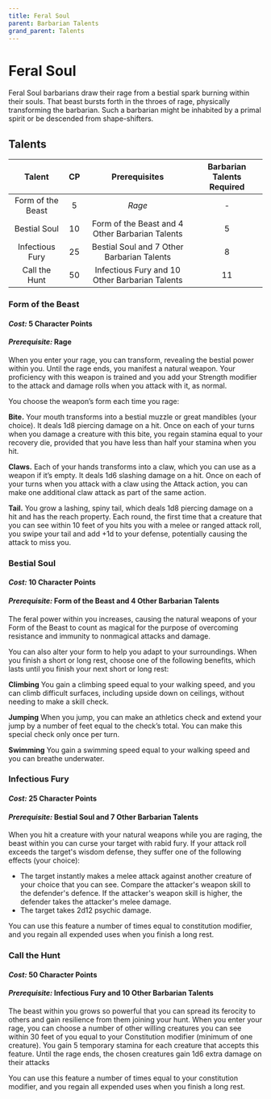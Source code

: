 ```yaml
---
title: Feral Soul
parent: Barbarian Talents
grand_parent: Talents
---
```


# Feral Soul
Feral Soul barbarians draw their rage from a bestial spark burning within their souls. That beast bursts forth in the throes of rage, physically transforming the barbarian. Such a barbarian might be inhabited by a primal spirit or be descended from shape-shifters. 

## Talents

| Talent | CP | Prerequisites | Barbarian Talents Required |
|:------:|:--:|:-------------:|:--------------------------:|
| Form of the Beast | 5  | *Rage* | - |
| Bestial Soul | 10 | Form of the Beast and 4 Other Barbarian Talents | 5 |
| Infectious Fury | 25 | Bestial Soul and 7 Other Barbarian Talents | 8 |
| Call the Hunt | 50 | Infectious Fury and 10 Other Barbarian Talents | 11 |

### Form of the Beast
#### *Cost:* 5 Character Points
#### *Prerequisite:* Rage
When you enter your rage, you can transform, revealing the bestial power within you. Until the rage ends, you manifest a natural weapon. Your proficiency with this weapon is trained and you add your Strength modifier to the attack and damage rolls when you attack with it, as normal.

You choose the weapon’s form each time you rage:

**Bite.** Your mouth transforms into a bestial muzzle or great mandibles (your choice). It deals 1d8 piercing damage on a hit. Once on each of your turns when you damage a creature with this bite, you regain stamina equal to your recovery die, provided that you have less than half your stamina when you hit.

**Claws.** Each of your hands transforms into a claw, which you can use as a weapon if it’s empty. It deals 1d6 slashing damage on a hit. Once on each of your turns when you attack with a claw using the Attack action, you can make one additional claw attack as part of the same action.

**Tail.** You grow a lashing, spiny tail, which deals 1d8 piercing damage on a hit and has the reach property. Each round, the first time that a creature that you can see within 10 feet of you hits you with a melee or ranged attack roll, you swipe your tail and add +1d to your defense, potentially causing the attack to miss you.

### Bestial Soul
#### *Cost:* 10 Character Points
#### *Prerequisite:* Form of the Beast and 4 Other Barbarian Talents
The feral power within you increases, causing the natural weapons of your Form of the Beast to count as magical for the purpose of overcoming resistance and immunity to nonmagical attacks and damage.

You can also alter your form to help you adapt to your surroundings. When you finish a short or long rest, choose one of the following benefits, which lasts until you finish your next short or long rest:

**Climbing**
You gain a climbing speed equal to your walking speed, and you can climb difficult surfaces, including upside down on ceilings, without needing to make a skill check.

**Jumping**
When you jump, you can make an athletics check and extend your jump by a number of feet equal to the check’s total. You can make this special check only once per turn.

**Swimming**
You gain a swimming speed equal to your walking speed and you can breathe underwater.

### Infectious Fury
#### *Cost:* 25 Character Points
#### *Prerequisite:* Bestial Soul and 7 Other Barbarian Talents
When you hit a creature with your natural weapons while you are raging, the beast within you can curse your target with rabid fury. If your attack roll exceeds the target's wisdom defense, they suffer one of the following effects (your choice):
- The target instantly makes a melee attack against another creature of your choice that you can see. Compare the attacker's weapon skill to the defender's defence. If the attacker's weapon skill is higher, the defender takes the attacker's melee damage.
- The target takes 2d12 psychic damage.

You can use this feature a number of times equal to constitution modifier, and you regain all expended uses when you finish a long rest.

### Call the Hunt
#### *Cost:* 50 Character Points
#### *Prerequisite:* Infectious Fury and 10 Other Barbarian Talents
The beast within you grows so powerful that you can spread its ferocity to others and gain resilience from them joining your hunt. When you enter your rage, you can choose a number of other willing creatures you can see within 30 feet of you equal to your Constitution modifier (minimum of one creature). You gain 5 temporary stamina for each creature that accepts this feature. Until the rage ends, the chosen creatures gain 1d6 extra damage on their attacks

You can use this feature a number of times equal to your constitution modifier, and you regain all expended uses when you finish a long rest.
